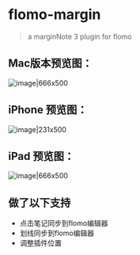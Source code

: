 # flomo-margin

> a marginNote 3 plugin for flomo

## Mac版本预览图：

![image|666x500](https://bbs-upload.marginnote.cn/optimized/2X/f/f83c15436a437d05dd2e34c34ebb3ddb0bc26ca7_2_666x500.png) 

## iPhone 预览图：

![image|231x500](https://bbs-upload.marginnote.cn/optimized/2X/e/e3a78c04f5b8feb4a8719b3e0c8563500b0b44d3_2_231x500.png)

## iPad 预览图：

![image|666x500](https://bbs-upload.marginnote.cn/optimized/2X/5/5a1f807fe7ddb96677210ccb4613d5173c900070_2_666x500.jpeg) 

## 做了以下支持

-   点击笔记同步到flomo编辑器
-   划线同步到flomo编辑器
-   调整插件位置

